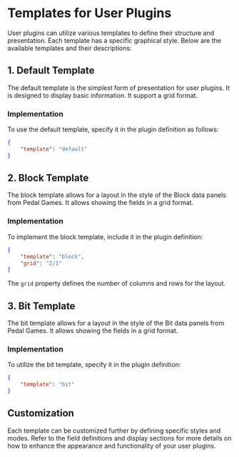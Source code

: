 # Templates for User Plugins

User plugins can utilize various templates to define their structure and presentation. Each template has a specific graphical style. Below are the available templates and their descriptions:

## 1. Default Template

The default template is the simplest form of presentation for user plugins. It is designed to display basic information. It support a grid format.

### Implementation

To use the default template, specify it in the plugin definition as follows:

```json
{
    "template": "default"
}
```

## 2. Block Template

The block template allows for a layout in the style of the Block data panels from Pedal Games. It allows showing the fields in a grid format.

### Implementation

To implement the block template, include it in the plugin definition:

```json
{
    "template": "block",
    "grid": "2/1"
}
```

The `grid` property defines the number of columns and rows for the layout.

## 3. Bit Template

The bit template allows for a layout in the style of the Bit data panels from Pedal Games. It allows showing the fields in a grid format.

### Implementation

To utilize the bit template, specify it in the plugin definition:

```json
{
    "template": "bit"
}
```

## Customization

Each template can be customized further by defining specific styles and modes. Refer to the field definitions and display sections for more details on how to enhance the appearance and functionality of your user plugins.
